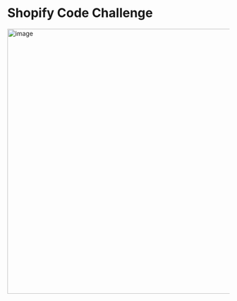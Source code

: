 # Shopify Code Challenge
<img width="600" alt="image" src="https://user-images.githubusercontent.com/24925361/172837182-0a3d4df6-f2df-4b98-b341-34aad46632cd.png">
